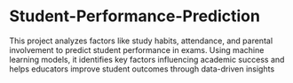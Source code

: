 # Student-Performance-Prediction
 This project analyzes factors like study habits, attendance, and parental involvement to predict student performance in exams. Using machine learning models, it identifies key factors influencing academic success and helps educators improve student outcomes through data-driven insights
